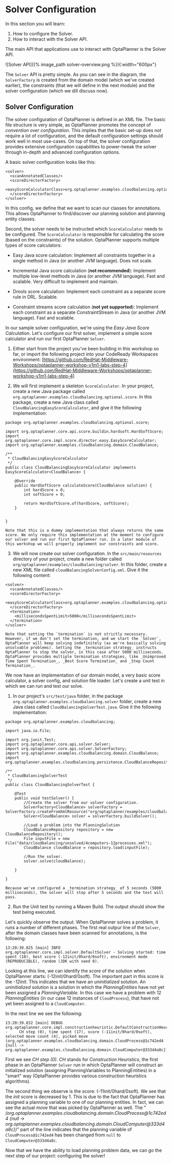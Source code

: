 
# Solver Configuration

In this section you will learn:

1. How to configure the Solver.
2. How to interact with the Solver API.


The main API that applications use to interact with OptaPlanner is the Solver API.

![Solver API]({% image_path solver-overview.png %}){:width="600px"}

The `Solver` API is pretty simple. As you can see in the diagram, the `SolverFactory` is created from the domain model (which we've created earlier), the constraints (that we will define in the next module) and the solver configuration (which we dill discuss now).


## Solver Configuration

The solver configuration of OptaPlanner is defined in an XML file. The basic file structure is very simple, as OptaPlanner promotes the concept of _convention over configuration_. This implies that the basic set-up does not require a lot of configuration, and the default configuration settings should work well in most use-cases. On top of that, the solver configuration provides extensive configuration capabilities to power-tweak the solver through in-depth and advanced configuration options.

A basic solver configuration looks like this:

```
<solver>
  <scanAnnotatedClasses/>
  <scoreDirectorFactory>
    <easyScoreCalculatorClass>org.optaplanner.examples.cloudbalancing.optional.score.CloudBalancingEasyScoreCalculator</easyScoreCalculatorClass>
  </scoreDirectorFactory>
</solver>
```

In this config, we define that we want to scan our classes for annotations. This allows OptaPlanner to find/discover our planning solution and planning entity classes.

Second, the solver needs to be instructed which `ScoreCalculator` needs to be configured. The `ScoreCalculator` is responsible for calculating the score (based on the constraints) of the solution. OptaPlanner supports multiple types of score calculators:

- Easy Java score calculation: Implement all constraints together in a single method in Java (or another JVM language). Does not scale.

- Incremental Java score calculation (**not recommended**): Implement multiple low-level methods in Java (or another JVM language). Fast and scalable. Very difficult to implement and maintain.

- Drools score calculation: Implement each constraint as a separate score rule in DRL. Scalable.

- Constraint streams score calculation (**not yet supported**): Implement each constraint as a separate ConstraintStream in Java (or another JVM language). Fast and scalable.

In our sample solver configuration, we're using the _Easy Java Score Calculation_. Let's configure our first solver, implement a simple score calculator and run our first OptaPlanner `Solver`.


1. Either start from the project you've been building in this workshop so far, or import the following project into your CodeReady Workspaces environment: [https://github.com/RedHat-Middleware-Workshops/optaplanner-workshop-v1m1-labs-step-4](https://github.com/RedHat-Middleware-Workshops/optaplanner-workshop-v1m1-labs-step-4)

2. We will first implement a skeleton `ScoreCalculator`. In your project, create a new Java package called `org.optaplanner.examples.cloudbalancing.optional.score`. In this package, create a new Java class called `CloudBalancingEasyScoreCalculator`, and give it the following implementation:

```
package org.optaplanner.examples.cloudbalancing.optional.score;

import org.optaplanner.core.api.score.buildin.hardsoft.HardSoftScore;
import org.optaplanner.core.impl.score.director.easy.EasyScoreCalculator;
import org.optaplanner.examples.cloudbalancing.domain.CloudBalance;

/**
 * CloudBalancingEasyScoreCalculator
 */
public class CloudBalancingEasyScoreCalculator implements EasyScoreCalculator<CloudBalance> {

    @Override
    public HardSoftScore calculateScore(CloudBalance solution) {
        int hardScore = 0;
        int softScore = 0;

        return HardSoftScore.of(hardScore, softScore);
    }


}
```

    Note that this is a dummy implementation that always returns the same score. We only require this implementation at the moment to configure our solver and run our first OptaPlanner run. In a later module of this workshop we will properly implement our constraints and score.

3. We will now create our solver configuration. In the `src/main/resources` directory of your project, create a new folder called `org/optaplanner/examples/cloudbalancing/solver`. In this folder, create a new XML file called `cloudBalancingSolverConfig.xml`. Give it the following content:
```
<solver>
  <scanAnnotatedClasses/>
  <scoreDirectorFactory>
    <easyScoreCalculatorClass>org.optaplanner.examples.cloudbalancing.optional.score.CloudBalancingEasyScoreCalculator</easyScoreCalculatorClass>
  </scoreDirectorFactory>
  <termination>
    <millisecondsSpentLimit>5000</millisecondsSpentLimit>
  </termination>
</solver>
```

    Note that setting the `termination` is not strictly necessary. However, if we don't set the termination, and we start the `Solver`, OptaPlanner will keep solving indefinitely (as we're basically solving unsolvable problems). Setting the _termination strategy_ instructs OptaPlanner to stop the solver, in this case after 5000 milliseconds. OptaPlanner provides multiple termination strategies, like _Unimproved Time Spent Termination_, _Best Score Termination_ and _Step Count Termination_.

We now have an implementation of our domain model, a very basic score calculator, a solver config, and solution file loader. Let's create a unit test in which we can run and test our solve.

1. In our project's `src/test/java` folder, in the package `org.optaplanner.examples.cloudbalancing.solver` folder, create a new Java class called `CloudBalancingSolverTest.java`. Give it the following implementation:

```
package org.optaplanner.examples.cloudbalancing;

import java.io.File;

import org.junit.Test;
import org.optaplanner.core.api.solver.Solver;
import org.optaplanner.core.api.solver.SolverFactory;
import org.optaplanner.examples.cloudbalancing.domain.CloudBalance;
import org.optaplanner.examples.cloudbalancing.persistence.CloudBalanceRepository;

/**
 * CloudBalancingSolverTest
 */
public class CloudBalancingSolverTest {

    @Test
    public void testSolver() {
        //Create the solver from our solver configuration.
        SolverFactory<CloudBalance> solverFactory = SolverFactory.createFromXmlResource("org/optaplanner/examples/cloudbalancing/solver/cloudBalancingSolverConfig.xml");
        Solver<CloudBalance> solver = solverFactory.buildSolver();

        //Loud a problem into the PlanningSolution
        CloudBalanceRepository repository = new CloudBalanceRepository();
        File inputFile = new File("data/cloudbalancing/unsolved/4computers-12processes.xml");
        CloudBalance cloudBalance = repository.load(inputFile);

        //Run the solver.
        solver.solve(cloudBalance);

    }

}
```

    Because we've configured a _termination strategy_ of 5 seconds (5000 milliseconds), the solver will stop after 5 seconds and the test will pass.

2. Run the Unit test by running a Maven Build. The output should show the test being executed.


Let's quickly observe the output. When OptaPlanner solves a problem, it runs a number of different phases. The first real outpur line of the `Solver`, after the domain classes have been scanned for annotations, is the following:

```
13:20:39.825 [main] INFO org.optaplanner.core.impl.solver.DefaultSolver - Solving started: time spent (10), best score (-12init/0hard/0soft), environment mode (REPRODUCIBLE), random (JDK with seed 0).
```

Looking at this line, we can identify the _score_ of the solution when OptaPlanner starts: (-12init/0hard/0soft). The important part in this score is the _-12init_. This indicates that we have an _uninitialized_ solution. An _uninitialized solution_ is a solution in which the _PlanningEntities_ have not yet been assigned a _PlanningVariable_. In this case we have a problem with 12 _PlanningEntities_ (in our case 12 instances of `CloudProcess`), that have not yet been assigned to a `CloudComputer`.

In the next line we see the following:

```
13:20:39.832 [main] DEBUG org.optaplanner.core.impl.constructionheuristic.DefaultConstructionHeuristicPhase -     CH step (0), time spent (17), score (-11init/0hard/0soft), selected move count (4), picked move (org.optaplanner.examples.cloudbalancing.domain.CloudProcess@1c742ed4 {null -> org.optaplanner.examples.cloudbalancing.domain.CloudComputer@333d4a8c}).
```

First we see _CH step (0)_. _CH_ stands for _Construction Heuristics_, the first phase in an OptaPlanner `Solver` run in which OptaPlanner will construct an initialized solution (assigning PlanningVariables to PlanningEntities) in a "smart" way (OptaPlanner provides various construction heuristics algorithms).

The second thing we observe is the score: (-11init/0hard/0soft). We see that the _init_ score is decreased by 1. This is due to the fact that OptaPlanner has assigned a planning variable to one of our planning entities. In fact, we can see the actual _move_ that was picked by OptaPlanner as well. The "_(org.optaplanner.examples.cloudbalancing.domain.CloudProcess@1c742ed4 {null -> org.optaplanner.examples.cloudbalancing.domain.CloudComputer@333d4a8c})_" part of the line indicates that the planning variable of `CloudProcess@1c742ed4` has been changed from `null` to `CloudComputer@333d4a8c`.






Now that we have the ability to load planning problem data, we can go the next step of our project: configuring the solver!
